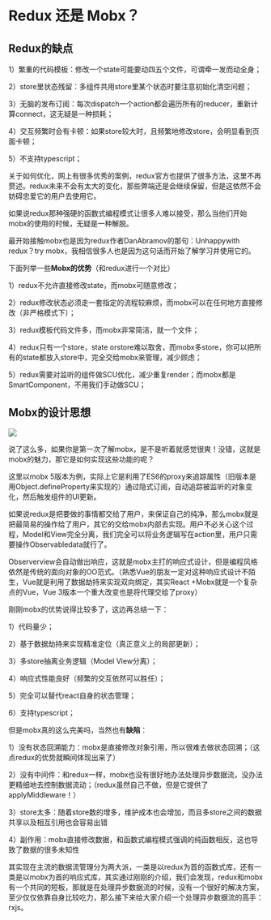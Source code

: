 # Redux 还是 Mobx？

## **Redux的缺点**

1）繁重的代码模板：修改一个state可能要动四五个文件，可谓牵一发而动全身；

2）store里状态残留：多组件共用store里某个状态时要注意初始化清空问题；

3）无脑的发布订阅：每次dispatch一个action都会遍历所有的reducer，重新计算connect，这无疑是一种损耗；

4）交互频繁时会有卡顿：如果store较大时，且频繁地修改store，会明显看到页面卡顿；

5）不支持typescript；

关于如何优化，网上有很多优秀的案例，redux官方也提供了很多方法，这里不再赘述。redux未来不会有太大的变化，那些弊端还是会继续保留，但是这依然不会妨碍忠爱它的用户去使用它。

如果说redux那种强硬的函数式编程模式让很多人难以接受，那么当他们开始mobx的使用的时候，无疑是一种解脱。

最开始接触mobx也是因为redux作者DanAbramov的那句：Unhappywith redux？try mobx，我相信很多人也是因为这句话而开始了解学习并使用它的。


下面列举一些**Mobx的优势**（和redux进行一个对比）

1）redux不允许直接修改state，而mobx可随意修改；

2）redux修改状态必须走一套指定的流程较麻烦，而mobx可以在任何地方直接修改（非严格模式下）；

3）redux模板代码文件多，而mobx非常简洁，就一个文件；

4）redux只有一个store，state orstore难以取舍，而mobx多store，你可以把所有的state都放入store中，完全交给mobx来管理，减少顾虑；

5）redux需要对监听的组件做SCU优化，减少重复render；而mobx都是SmartComponent，不用我们手动做SCU；



## **Mobx的设计思想**

![](https://p3-juejin.byteimg.com/tos-cn-i-k3u1fbpfcp/601b5bdf491d45abb3f830a4d0e5f696~tplv-k3u1fbpfcp-zoom-1.image)

说了这么多，如果你是第一次了解mobx，是不是听着就感觉很爽！没错，这就是mobx的魅力，那它是如何实现这些功能的呢？

这里以mobx 5版本为例，实际上它是利用了ES6的proxy来追踪属性（旧版本是用Object.defineProperty来实现的）通过隐式订阅，自动追踪被监听的对象变化，然后触发组件的UI更新。

如果说redux是把要做的事情都交给了用户，来保证自己的纯净，那么mobx就是把最简易的操作给了用户，其它的交给mobx内部去实现。用户不必关心这个过程，Model和View完全分离，我们完全可以将业务逻辑写在action里，用户只需要操作Observabledata就行了。

Observerview会自动做出响应，这就是mobx主打的响应式设计，但是编程风格依然是传统的面向对象的OO范式。（熟悉Vue的朋友一定对这种响应式设计不陌生，Vue就是利用了数据劫持来实现双向绑定，其实React +Mobx就是一个复杂点的Vue，Vue 3版本一个重大改变也是将代理交给了proxy）

刚刚mobx的优势说得比较多了，这边再总结一下：

1）代码量少；

2）基于数据劫持来实现精准定位（真正意义上的局部更新）；

3）多store抽离业务逻辑（Model View分离）；

4）响应式性能良好（频繁的交互依然可以胜任）；

5）完全可以替代react自身的状态管理；

6）支持typescript；

但是mobx真的这么完美吗，当然也有**缺陷**：

1）没有状态回溯能力：mobx是直接修改对象引用，所以很难去做状态回溯；（这点redux的优势就瞬间体现出来了）

2）没有中间件：和redux一样，mobx也没有很好地办法处理异步数据流，没办法更精细地去控制数据流动；（redux虽然自己不做，但是它提供了applyMiddleware！）

3）store太多：随着store数的增多，维护成本也会增加，而且多store之间的数据共享以及相互引用也会容易出错

4）副作用：mobx直接修改数据，和函数式编程模式强调的纯函数相反，这也导致了数据的很多未知性

其实现在主流的数据流管理分为两大派，一类是以redux为首的函数式库，还有一类是以mobx为首的响应式库，其实通过刚刚的介绍，我们会发现，redux和mobx有一个共同的短板，那就是在处理异步数据流的时候，没有一个很好的解决方案，至少仅仅依靠自身比较吃力，那么接下来给大家介绍一个处理异步数据流的高手：rxjs。

